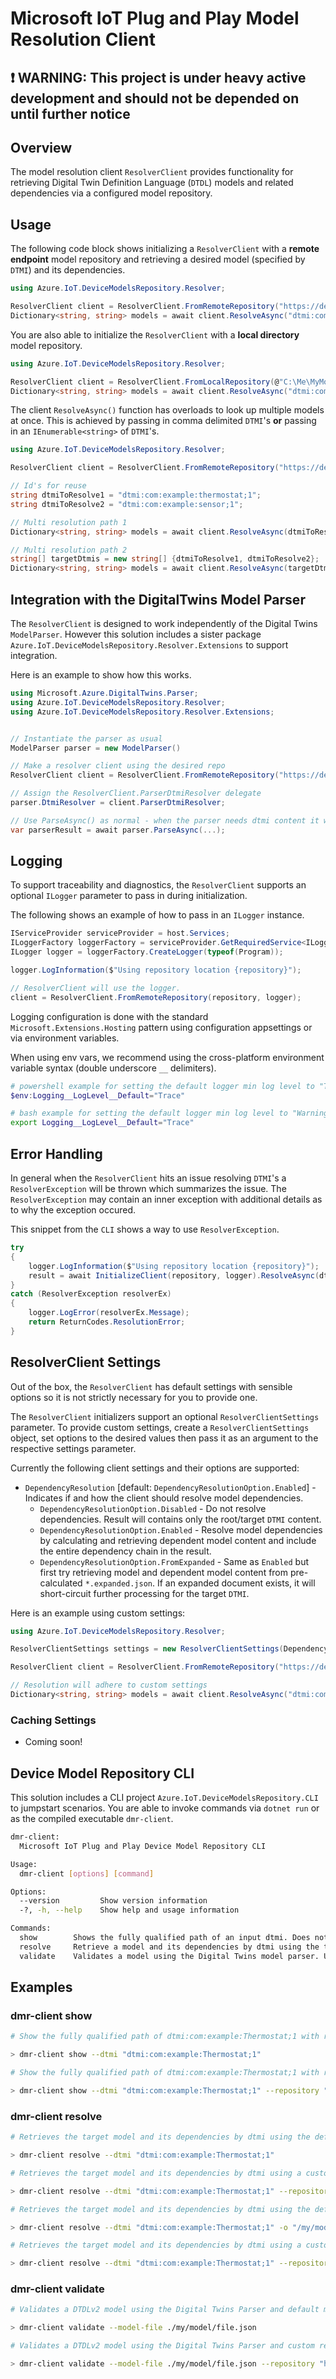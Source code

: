 
# Microsoft IoT Plug and Play Model Resolution Client

## :exclamation: WARNING: This project is under heavy active development and should not be depended on until further notice

## Overview

The model resolution client `ResolverClient` provides functionality for retrieving Digital Twin Definition Language (`DTDL`) models and related dependencies via a configured model repository.  

## Usage

The following code block shows initializing a `ResolverClient` with a **remote endpoint** model repository and retrieving a desired model (specified by `DTMI`) and its dependencies.

```csharp
using Azure.IoT.DeviceModelsRepository.Resolver;

ResolverClient client = ResolverClient.FromRemoteRepository("https://devicemodels.azure.com/");
Dictionary<string, string> models = await client.ResolveAsync("dtmi:com:example:thermostat;1");
```

You are also able to initialize the `ResolverClient` with a **local directory** model repository.

```csharp
using Azure.IoT.DeviceModelsRepository.Resolver;

ResolverClient client = ResolverClient.FromLocalRepository(@"C:\Me\MyModelRepo");
Dictionary<string, string> models = await client.ResolveAsync("dtmi:com:example:thermostat;1");
```

The client `ResolveAsync()` function has overloads to look up multiple models at once. This is achieved by passing in comma delimited `DTMI`'s **or** passing in an `IEnumerable<string>` of `DTMI`'s.

```csharp
using Azure.IoT.DeviceModelsRepository.Resolver;

ResolverClient client = ResolverClient.FromRemoteRepository("https://devicemodels.azure.com/");

// Id's for reuse
string dtmiToResolve1 = "dtmi:com:example:thermostat;1";
string dtmiToResolve2 = "dtmi:com:example:sensor;1";

// Multi resolution path 1
Dictionary<string, string> models = await client.ResolveAsync(dtmiToResolve1, dtmiToResolve2);

// Multi resolution path 2
string[] targetDtmis = new string[] {dtmiToResolve1, dtmiToResolve2};
Dictionary<string, string> models = await client.ResolveAsync(targetDtmis);
```

## Integration with the DigitalTwins Model Parser

The `ResolverClient` is designed to work independently of the Digital Twins `ModelParser`. However this solution includes a sister package
`Azure.IoT.DeviceModelsRepository.Resolver.Extensions` to support integration.

Here is an example to show how this works.

```csharp
using Microsoft.Azure.DigitalTwins.Parser;
using Azure.IoT.DeviceModelsRepository.Resolver;
using Azure.IoT.DeviceModelsRepository.Resolver.Extensions;


// Instantiate the parser as usual
ModelParser parser = new ModelParser()

// Make a resolver client using the desired repo
ResolverClient client = ResolverClient.FromRemoteRepository("https://devicemodels.azure.com/");

// Assign the ResolverClient.ParserDtmiResolver delegate
parser.DtmiResolver = client.ParserDtmiResolver;

// Use ParseAsync() as normal - when the parser needs dtmi content it will invoke the resolver
var parserResult = await parser.ParseAsync(...);
```

## Logging

To support traceability and diagnostics, the `ResolverClient` supports an optional `ILogger` parameter to pass in during initialization.

The following shows an example of how to pass in an `ILogger` instance.

```csharp
IServiceProvider serviceProvider = host.Services;
ILoggerFactory loggerFactory = serviceProvider.GetRequiredService<ILoggerFactory>();
ILogger logger = loggerFactory.CreateLogger(typeof(Program));

logger.LogInformation($"Using repository location {repository}");

// ResolverClient will use the logger.
client = ResolverClient.FromRemoteRepository(repository, logger);
```

Logging configuration is done with the standard `Microsoft.Extensions.Hosting` pattern using configuration appsettings or via environment variables.

When using env vars, we recommend using the cross-platform environment variable syntax (double underscore `__` delimiters).

```powershell
# powershell example for setting the default logger min log level to "Trace" in the current session.
$env:Logging__LogLevel__Default="Trace"
```

```bash
# bash example for setting the default logger min log level to "Warning"
export Logging__LogLevel__Default="Trace"
```

## Error Handling

In general when the `ResolverClient` hits an issue resolving `DTMI`'s a `ResolverException` will be thrown which summarizes the issue. The `ResolverException` may contain an inner exception with additional details as to why the exception occured.

This snippet from the `CLI` shows a way to use `ResolverException`.

```csharp
try
{
    logger.LogInformation($"Using repository location {repository}");
    result = await InitializeClient(repository, logger).ResolveAsync(dtmi);
}
catch (ResolverException resolverEx)
{
    logger.LogError(resolverEx.Message);
    return ReturnCodes.ResolutionError;
}
```

## ResolverClient Settings

Out of the box, the `ResolverClient` has default settings with sensible options so it is not strictly necessary for you to provide one.

The `ResolverClient` initializers support an optional `ResolverClientSettings` parameter. To provide custom settings, create a `ResolverClientSettings` object, set options to the desired values then pass it as an argument to the respective settings parameter.

Currently the following client settings and their options are supported:

- `DependencyResolution` [default: `DependencyResolutionOption.Enabled`] - Indicates if and how the client should resolve model dependencies.
  - `DependencyResolutionOption.Disabled` - Do not resolve dependencies. Result will contains only the root/target `DTMI` content.
  - `DependencyResolutionOption.Enabled` - Resolve model dependencies by calculating and retrieving dependent model content and include the entire dependency chain in the result.
  - `DependencyResolutionOption.FromExpanded` - Same as `Enabled` but first try retrieving model and dependent model content from pre-calculated `*.expanded.json`. If an expanded document exists, it will short-circuit further processing for the target `DTMI`.

Here is an example using custom settings:

```csharp
using Azure.IoT.DeviceModelsRepository.Resolver;

ResolverClientSettings settings = new ResolverClientSettings(DependencyResolutionOption.FromExpanded);

ResolverClient client = ResolverClient.FromRemoteRepository("https://devicemodels.azure.com/", settings: customSettings);

// Resolution will adhere to custom settings
Dictionary<string, string> models = await client.ResolveAsync("dtmi:com:example:thermostat;1");
```

### Caching Settings

- Coming soon!

## Device Model Repository CLI

This solution includes a CLI project `Azure.IoT.DeviceModelsRepository.CLI` to jumpstart scenarios. You are able to invoke commands via `dotnet run` or as the compiled executable `dmr-client`.

```bash
dmr-client:
  Microsoft IoT Plug and Play Device Model Repository CLI

Usage:
  dmr-client [options] [command]

Options:
  --version         Show version information
  -?, -h, --help    Show help and usage information

Commands:
  show        Shows the fully qualified path of an input dtmi. Does not evaluate existance of content.
  resolve     Retrieve a model and its dependencies by dtmi using the target repository for model resolution.
  validate    Validates a model using the Digital Twins model parser. Uses the target repository for model resolution.
```

## Examples

### dmr-client show

```bash
# Show the fully qualified path of dtmi:com:example:Thermostat;1 with respect to the default repository.

> dmr-client show --dtmi "dtmi:com:example:Thermostat;1"
```

```bash
# Show the fully qualified path of dtmi:com:example:Thermostat;1 with respect to a custom local repository.

> dmr-client show --dtmi "dtmi:com:example:Thermostat;1" --repository "/my/model/repo"
```

### dmr-client resolve

```bash
# Retrieves the target model and its dependencies by dtmi using the default model repository.

> dmr-client resolve --dtmi "dtmi:com:example:Thermostat;1"
```

```bash
# Retrieves the target model and its dependencies by dtmi using a custom repository endpoint.

> dmr-client resolve --dtmi "dtmi:com:example:Thermostat;1" --repository "https://mycustom.domain/models/"
```

```bash
# Retrieves the target model and its dependencies by dtmi using the default model repository and save contents to a new file with the path /my/model/result.json.

> dmr-client resolve --dtmi "dtmi:com:example:Thermostat;1" -o "/my/model/result.json"
```

```bash
# Retrieves the target model and its dependencies by dtmi using a custom local repository.

> dmr-client resolve --dtmi "dtmi:com:example:Thermostat;1" --repository "/my/models/"
```

### dmr-client validate

```bash
# Validates a DTDLv2 model using the Digital Twins Parser and default model repository for resolution.

> dmr-client validate --model-file ./my/model/file.json
```

```bash
# Validates a DTDLv2 model using the Digital Twins Parser and custom repository endpoint for resolution.

> dmr-client validate --model-file ./my/model/file.json --repository "https://mycustom.domain/models/"
```
